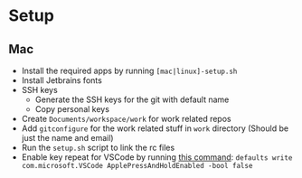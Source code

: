 # Setup

## Mac
- Install the required apps by running `[mac|linux]-setup.sh`
- Install Jetbrains fonts
- SSH keys
  - Generate the SSH keys for the git with default name
  - Copy personal keys
- Create `Documents/workspace/work` for work related repos
- Add `gitconfigure` for the work related stuff in `work` directory (Should be just the name and email)
- Run the `setup.sh` script to link the rc files
- Enable key repeat for VSCode by running [this command](https://github.com/VSCodeVim/Vim#mac): `defaults write com.microsoft.VSCode ApplePressAndHoldEnabled -bool false`

